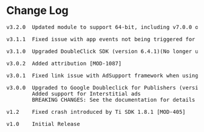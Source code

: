 # Change Log
<pre>
v3.2.0  Updated module to support 64-bit, including v7.0.0 of DoubleClick SDK [MOD-2084]

v3.1.1  Fixed issue with app events not being triggered for banner ads [MOD-1565]

v3.1.0  Upgraded DoubleClick SDK (version 6.4.1)(No longer uses UDID) [MOD-1372]

v3.0.2  Added attribution [MOD-1087]

v3.0.1  Fixed link issue with AdSupport framework when using iOS SDK prior to 6.0

v3.0.0  Upgraded to Google Doubleclick for Publishers (version 6.2.1)
        Added support for Interstitial ads
        BREAKING CHANGES: See the documentation for details

v1.2	Fixed crash introduced by Ti SDK 1.8.1 [MOD-405]

v1.0    Initial Release
